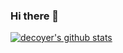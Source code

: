 ### Hi there 👋

[![decoyer's github stats](https://github-readme-stats.vercel.app/api?username=decoyer&theme=monokai&show_icons=true)](https://github.com/decoyer)
